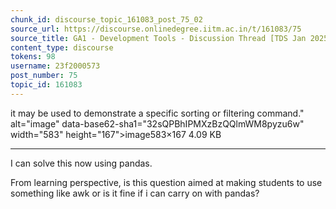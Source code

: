 ```yaml
---
chunk_id: discourse_topic_161083_post_75_02
source_url: https://discourse.onlinedegree.iitm.ac.in/t/161083/75
source_title: GA1 - Development Tools - Discussion Thread [TDS Jan 2025]
content_type: discourse
tokens: 98
username: 23f2000573
post_number: 75
topic_id: 161083
---
```


 it may be used to demonstrate a specific sorting or filtering command." alt="image" data-base62-sha1="32sQPBhIPMXzBzQQlmWM8pyzu6w" width="583" height="167">image583×167 4.09 KB

---

I can solve this now using pandas.

From learning perspective, is this question aimed at making students to use something like awk or is it fine if i can carry on with pandas?
